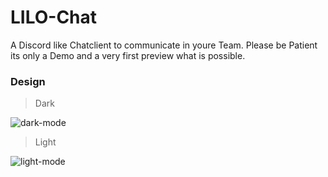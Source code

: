 # LILO-Chat
A Discord like Chatclient to communicate in youre Team. Please be Patient its only a Demo and a very first preview what is possible.

### Design
> Dark

![dark-mode](https://user-images.githubusercontent.com/120219149/212362626-52c8d90f-9c41-4894-b646-102460645dca.png)

> Light

![light-mode](https://user-images.githubusercontent.com/120219149/212362704-6d7a4450-3b0d-4808-bd69-b1b0ec468bff.png)
